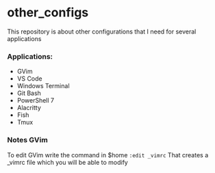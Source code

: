 # other_configs

This repository is about other configurations that I need for several applications 

### Applications:

- GVim
- VS Code
- Windows Terminal 
- Git Bash
- PowerShell 7
- Alacritty
- Fish
- Tmux

### Notes GVim

To edit GVim write the command in $home
`:edit _vimrc`
That creates a _vimrc file which you will be able to modify
